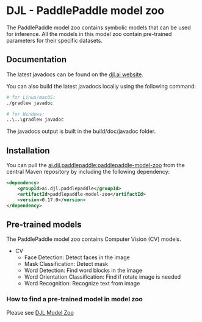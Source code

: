 # DJL - PaddlePaddle model zoo

The PaddlePaddle model zoo contains symbolic models that can be used for inference.
All the models in this model zoo contain pre-trained parameters for their specific datasets.

## Documentation

The latest javadocs can be found on the [djl.ai website](https://javadoc.io/doc/ai.djl.paddlepaddle/paddlepaddle-model-zoo/latest/index.html).

You can also build the latest javadocs locally using the following command:

```sh
# for Linux/macOS:
./gradlew javadoc

# for Windows:
..\..\gradlew javadoc
```
The javadocs output is built in the build/doc/javadoc folder.

## Installation
You can pull the [ai.djl.paddlepaddle:paddlepaddle-model-zoo](https://search.maven.org/artifact/ai.djl.paddlepaddle/paddlepaddle-model-zoo)
from the central Maven repository by including the following dependency:

```xml
<dependency>
    <groupId>ai.djl.paddlepaddle</groupId>
    <artifactId>paddlepaddle-model-zoo</artifactId>
    <version>0.17.0</version>
</dependency>
```

## Pre-trained models

The PaddlePaddle model zoo contains Computer Vision (CV) models.

* CV
  * Face Detection: Detect faces in the image
  * Mask Classification: Detect mask 
  * Word Detection: Find word blocks in the image
  * Word Orientation Classification: Find if rotate image is needed
  * Word Recognition: Recognize text from image

### How to find a pre-trained model in model zoo

Please see [DJL Model Zoo](../../../model-zoo/README.md)
